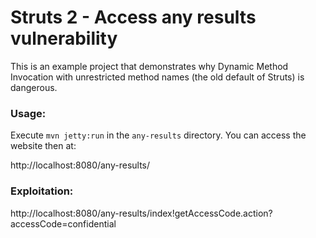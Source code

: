 # Struts 2 - Access any results vulnerability

This is an example project that demonstrates why Dynamic Method Invocation with unrestricted method names (the old default of Struts) is dangerous.

### Usage:

Execute `mvn jetty:run` in the `any-results` directory. You can access the website then at:

http://localhost:8080/any-results/

### Exploitation:

http://localhost:8080/any-results/index!getAccessCode.action?accessCode=confidential
